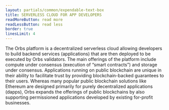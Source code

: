 ```yaml
---
layout: partials/common/expendable-text-box
title: SERVERLESS CLOUD FOR APP DEVELOPERS
readMoreButton: read more
readLessButton: read less
border: true
linesLimit: 4
---
```


The Orbs platform is a decentralized serverless cloud allowing developers to build backend services (applications) that are then deployed to be executed by Orbs validators. The main offerings of the platform include compute under consensus (execution of “smart contracts”) and storage under consensus. Applications running on public blockchain are unique in their ability to facilitate trust by providing blockchain-backed guarantees to their users. Whereas many popular public blockchain solutions like Ethereum are designed primarily for purely decentralized applications (dapps), Orbs expands the offerings of public blockchains by also supporting permissioned applications developed by existing for-profit businesses.
